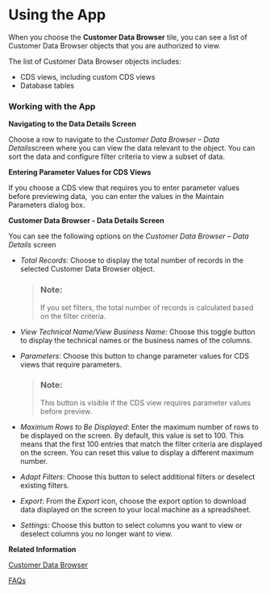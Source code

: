 <!-- loioc222a963c6734c068a2a0d6f4fcabf45 -->

# Using the App



When you choose the **Customer Data Browser** tile, you can see a list of Customer Data Browser objects that you are authorized to view.

The list of Customer Data Browser objects includes:

-   CDS views, including custom CDS views
-   Database tables



### Working with the App

**Navigating to the Data Details Screen**

Choose a row to navigate to the *Customer Data Browser – Data Details*screen where you can view the data relevant to the object. You can sort the data and configure filter criteria to view a subset of data.

**Entering Parameter Values for CDS Views**

If you choose a CDS view that requires you to enter parameter values before previewing data,  you can enter the values in the Maintain Parameters dialog box. 

**Customer Data Browser - Data Details Screen**

You can see the following options on the *Customer Data Browser – Data Details* screen

-   *Total Records*: Choose to display the total number of records in the selected Customer Data Browser object.

    > ### Note:  
    > If you set filters, the total number of records is calculated based on the filter criteria.

-   *View Technical Name/View Business Name*: Choose this toggle button to display the technical names or the business names of the columns.

-   *Parameters*: Choose this button to change parameter values for CDS views that require parameters. 

    > ### Note:  
    > This button is visible if the CDS view requires parameter values before preview.

-   *Maximum Rows to Be Displayed*: Enter the maximum number of rows to be displayed on the screen. By default, this value is set to 100. This means that the first 100 entries that match the filter criteria are displayed on the screen. You can reset this value to display a different maximum number.

-   *Adapt Filters*: Choose this button to select additional filters or deselect existing filters.
-   *Export*: From the *Export* icon, choose the export option to download data displayed on the screen to your local machine as a spreadsheet.
-   *Settings*: Choose this button to select columns you want to view or deselect columns you no longer want to view.

**Related Information**  


[Customer Data Browser](customer-data-browser-c570bf8.md)

[FAQs](faqs-6566530.md "")

